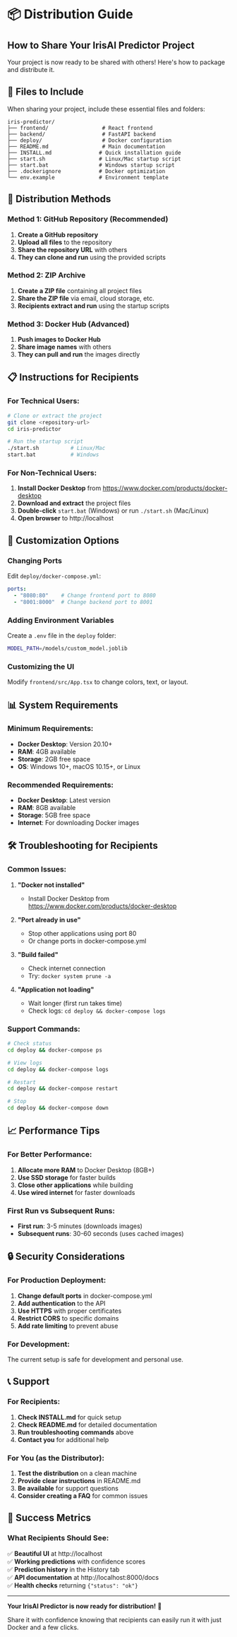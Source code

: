 # 📦 Distribution Guide

## How to Share Your IrisAI Predictor Project

Your project is now ready to be shared with others! Here's how to package and distribute it.

## 📁 Files to Include

When sharing your project, include these essential files and folders:

```
iris-predictor/
├── frontend/                 # React frontend
├── backend/                  # FastAPI backend
├── deploy/                   # Docker configuration
├── README.md                 # Main documentation
├── INSTALL.md               # Quick installation guide
├── start.sh                 # Linux/Mac startup script
├── start.bat                # Windows startup script
├── .dockerignore            # Docker optimization
└── env.example              # Environment template
```

## 🚀 Distribution Methods

### Method 1: GitHub Repository (Recommended)

1. **Create a GitHub repository**
2. **Upload all files** to the repository
3. **Share the repository URL** with others
4. **They can clone and run** using the provided scripts

### Method 2: ZIP Archive

1. **Create a ZIP file** containing all project files
2. **Share the ZIP file** via email, cloud storage, etc.
3. **Recipients extract and run** using the startup scripts

### Method 3: Docker Hub (Advanced)

1. **Push images to Docker Hub**
2. **Share image names** with others
3. **They can pull and run** the images directly

## 📋 Instructions for Recipients

### For Technical Users:

```bash
# Clone or extract the project
git clone <repository-url>
cd iris-predictor

# Run the startup script
./start.sh          # Linux/Mac
start.bat           # Windows
```

### For Non-Technical Users:

1. **Install Docker Desktop** from https://www.docker.com/products/docker-desktop
2. **Download and extract** the project files
3. **Double-click** `start.bat` (Windows) or run `./start.sh` (Mac/Linux)
4. **Open browser** to http://localhost

## 🔧 Customization Options

### Changing Ports

Edit `deploy/docker-compose.yml`:

```yaml
ports:
  - "8080:80"    # Change frontend port to 8080
  - "8001:8000"  # Change backend port to 8001
```

### Adding Environment Variables

Create a `.env` file in the `deploy` folder:

```bash
MODEL_PATH=/models/custom_model.joblib
```

### Customizing the UI

Modify `frontend/src/App.tsx` to change colors, text, or layout.

## 📊 System Requirements

### Minimum Requirements:
- **Docker Desktop**: Version 20.10+
- **RAM**: 4GB available
- **Storage**: 2GB free space
- **OS**: Windows 10+, macOS 10.15+, or Linux

### Recommended Requirements:
- **Docker Desktop**: Latest version
- **RAM**: 8GB available
- **Storage**: 5GB free space
- **Internet**: For downloading Docker images

## 🛠️ Troubleshooting for Recipients

### Common Issues:

1. **"Docker not installed"**
   - Install Docker Desktop from https://www.docker.com/products/docker-desktop

2. **"Port already in use"**
   - Stop other applications using port 80
   - Or change ports in docker-compose.yml

3. **"Build failed"**
   - Check internet connection
   - Try: `docker system prune -a`

4. **"Application not loading"**
   - Wait longer (first run takes time)
   - Check logs: `cd deploy && docker-compose logs`

### Support Commands:

```bash
# Check status
cd deploy && docker-compose ps

# View logs
cd deploy && docker-compose logs

# Restart
cd deploy && docker-compose restart

# Stop
cd deploy && docker-compose down
```

## 📈 Performance Tips

### For Better Performance:

1. **Allocate more RAM** to Docker Desktop (8GB+)
2. **Use SSD storage** for faster builds
3. **Close other applications** while building
4. **Use wired internet** for faster downloads

### First Run vs Subsequent Runs:

- **First run**: 3-5 minutes (downloads images)
- **Subsequent runs**: 30-60 seconds (uses cached images)

## 🔒 Security Considerations

### For Production Deployment:

1. **Change default ports** in docker-compose.yml
2. **Add authentication** to the API
3. **Use HTTPS** with proper certificates
4. **Restrict CORS** to specific domains
5. **Add rate limiting** to prevent abuse

### For Development:

The current setup is safe for development and personal use.

## 📞 Support

### For Recipients:

1. **Check INSTALL.md** for quick setup
2. **Check README.md** for detailed documentation
3. **Run troubleshooting commands** above
4. **Contact you** for additional help

### For You (as the Distributor):

1. **Test the distribution** on a clean machine
2. **Provide clear instructions** in README.md
3. **Be available** for support questions
4. **Consider creating a FAQ** for common issues

## 🎯 Success Metrics

### What Recipients Should See:

✅ **Beautiful UI** at http://localhost  
✅ **Working predictions** with confidence scores  
✅ **Prediction history** in the History tab  
✅ **API documentation** at http://localhost:8000/docs  
✅ **Health checks** returning `{"status": "ok"}`  

---

**Your IrisAI Predictor is now ready for distribution!** 🚀

Share it with confidence knowing that recipients can easily run it with just Docker and a few clicks.
